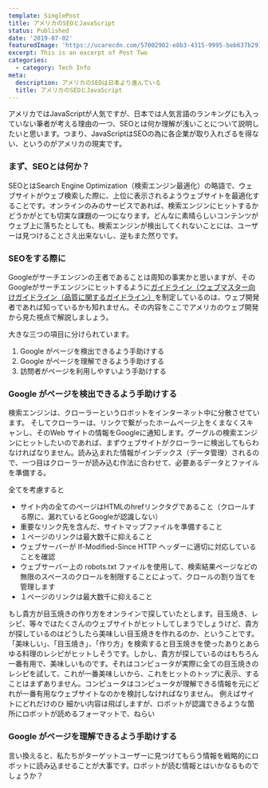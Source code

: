 ```yaml
---
template: SinglePost
title: アメリカのSEOとJavaScript
status: Published
date: '2019-07-02'
featuredImage: 'https://ucarecdn.com/57002902-e8b3-4315-9995-beb637b29128/'
excerpt: This is an excerpt of Post Two
categories:
  - category: Tech Info
meta:
  description: アメリカのSEOは日本より進んでいる
  title: アメリカのSEOとJavaScript
---
```


アメリカではJavaScriptが人気ですが、日本では人気言語のランキングにも入っていない筆者が考える理由の一つ、SEOとは何か理解が浅いことについて説明したいと思います。つまり、JavaScriptはSEOの為に各企業が取り入れざるを得ない、というのがアメリカの現実です。

### まず、SEOとは何か？
SEOとはSearch Engine Optimization（検索エンジン最適化）の略語で、ウェブサイトがウェブ検索した際に、上位に表示されるようウェブサイトを最適化することです。オンラインのみのサービスであれば、検索エンジンにヒットするかどうかがとても切実な課題の一つになります。どんなに素晴らしいコンテンツがウェブ上に落ちたとしても、検索エンジンが検出してくれないことには、ユーザーは見つけることさえ出来ないし、逆もまた然りです。

### SEOをする際に
Googleがサーチエンジンの王者であることは周知の事実かと思いますが、そのGoogleがサーチエンジンにヒットするように[ガイドライン（ウェブマスター向けガイドライン（品質に関するガイドライン）](https://support.google.com/webmasters/answer/35769?hl=ja)を制定しているのは、ウェブ開発者であれば知っているかも知れません。その内容をここでアメリカのウェブ開発から見た視点で解説しましょう。

大きな三つの項目に分けられています。

1. Google がページを検出できるよう手助けする
2. Google がページを理解できるよう手助けする
3. 訪問者がページを利用しやすいよう手助けする

### Google がページを検出できるよう手助けする

検索エンジンは、クローラーというロボットをインターネット中に分散させています。
そしてクローラーは、リンクで繋がったホームページ上をくまなくスキャンし、そのWeb サイトの情報をGoogleに通知します。グーグルの検索エンジンにヒットしたいのであれば、まずウェブサイトがクローラーに検出してもらわなければなりません。読み込まれた情報がインデックス（データ管理）されるので、一つ目はクローラーが読み込む作法に合わせて、必要あるデータとファイルを準備する。

全てを考慮すると

* サイト内の全てのページはHTMLのhrefリンクタグであること（クロールする際に、漏れているとGoogleが認識しない）
* 重要なリンク先を含んだ、サイトマップファイルを準備すること
* １ページのリンクは最大数千に抑えること
* ウェブサーバーが If-Modified-Since HTTP ヘッダーに適切に対応していることを確認
* ウェブサーバー上の robots.txt ファイルを使用して、検索結果ページなどの無限のスペースのクロールを制限することによって、クロールの割り当てを管理します
* １ページのリンクは最大数千に抑えること

もし貴方が目玉焼きの作り方をオンラインで探していたとします。目玉焼き、レシピ、等々ではたくさんのウェブサイトがヒットしてしまうでしょうけど、貴方が探しているのはどうしたら美味しい目玉焼きを作れるのか、ということです。「美味しい」、「目玉焼き」、「作り方」を検索すると目玉焼きを使ったありとあらゆる料理のレシピがヒットしそうです。しかし、貴方が探しているのはもちろん一番有用で、美味しいものです。それはコンピュータが実際に全ての目玉焼きのレシピを試して、これが一番美味しいから、これをヒットのトップに表示、することはまずありません。コンピュータはコンピュータが理解できる情報を元にどれが一番有用なウェブサイトなのかを検討しなければなりません。
例えばサイトにどれだけのひ
細かい内容は飛ばしますが、ロボットが認識できるような箇所にロボットが読めるフォーマットで、ねらい

### Google がページを理解できるよう手助けする

言い換えると、私たちがターゲットユーザーに見つけてもらう情報を戦略的にロボットに読み込ませることが大事です。ロボットが読む情報とはいかなるものでしょうか？
